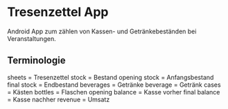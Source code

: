 Tresenzettel App
================

Android App zum zählen von Kassen- und Getränkebeständen bei Veranstaltungen.

Terminologie
------------

sheets = Tresenzettel
stock = Bestand
opening stock = Anfangsbestand
final stock = Endbestand
beverages = Getränke
beverage = Getränk
cases = Kästen
bottles = Flaschen
opening balance = Kasse vorher
final balance = Kasse nachher
revenue = Umsatz
